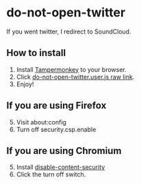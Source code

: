 # do-not-open-twitter

If you went twitter, I redirect to SoundCloud.

## How to install

1. Install [Tampermonkey](https://www.tampermonkey.net/) to your browser.
1. Click [do-not-open-twitter.user.js raw link](https://github.com/Yanorei32/do-not-open-twitter/raw/master/do-not-open-twitter.user.js).
1. Enjoy!

## If you are using Firefox
5. Visit about:config
1. Turn off security.csp.enable

## If you are using Chromium
5. Install [disable-content-security](https://chrome.google.com/webstore/detail/disable-content-security/ieelmcmcagommplceebfedjlakkhpden/related)
1. Click the turn off switch.
